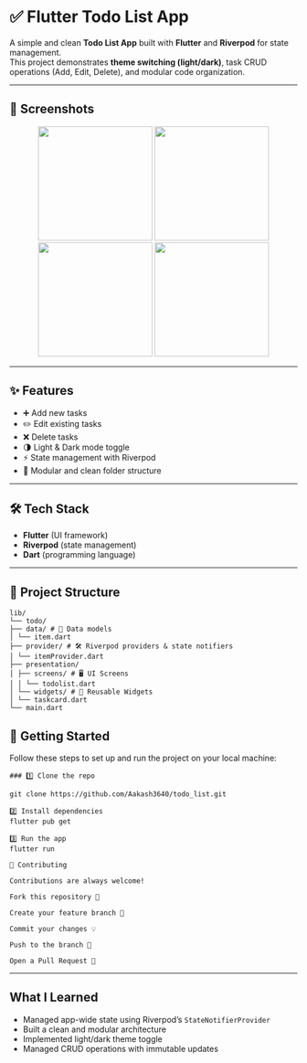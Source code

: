# ✅ Flutter Todo List App

A simple and clean **Todo List App** built with **Flutter** and **Riverpod** for state management.  
This project demonstrates **theme switching (light/dark)**, task CRUD operations (Add, Edit, Delete), and modular code organization.

---

## 📸 Screenshots

<p align="center">
  <img src="https://github.com/user-attachments/assets/2a638c5c-a1cd-4b81-b5f0-00460ca1db71" width="200" />
  <img src="https://github.com/user-attachments/assets/93571231-c534-4ce8-9ee0-9bde882abf58" width="200" />
   <img src="https://github.com/user-attachments/assets/4a276a8a-eab1-41e0-b8b7-7c7ed55441c4" width="200" />
  <img src="https://github.com/user-attachments/assets/2d5a984f-90e7-42ad-a41b-3adbb9b319c4" width="200" />
</p>





---

## ✨ Features
- ➕ Add new tasks
- ✏️ Edit existing tasks
- ❌ Delete tasks
- 🌗 Light & Dark mode toggle
- ⚡ State management with Riverpod
- 🧩 Modular and clean folder structure

---

## 🛠️ Tech Stack
- **Flutter** (UI framework)
- **Riverpod** (state management)
- **Dart** (programming language)

---

## 📂 Project Structure

```
lib/
└── todo/
├── data/ # 📄 Data models
│ └── item.dart
├── provider/ # 🛠 Riverpod providers & state notifiers
│ └── itemProvider.dart
├── presentation/
│ ├── screens/ # 🖥 UI Screens
│ │ └── todolist.dart
│ └── widgets/ # 🧩 Reusable Widgets
│ └── taskcard.dart
└── main.dart
```



## 🚀 Getting Started

Follow these steps to set up and run the project on your local machine:
```
### 1️⃣ Clone the repo

git clone https://github.com/Aakash3640/todo_list.git

2️⃣ Install dependencies
flutter pub get

3️⃣ Run the app
flutter run

🤝 Contributing

Contributions are always welcome!

Fork this repository 🍴

Create your feature branch 🌱

Commit your changes 💡

Push to the branch 🚀

Open a Pull Request 🎉

```


---

##  What I Learned

- Managed app-wide state using Riverpod’s `StateNotifierProvider`
- Built a clean and modular architecture
- Implemented light/dark theme toggle
- Managed CRUD operations with immutable updates

